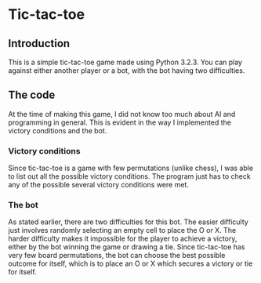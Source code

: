 # Tic-tac-toe

## Introduction
This is a simple tic-tac-toe game made using Python 3.2.3. You can play against either another player or a bot, with the bot having two difficulties.

## The code
At the time of making this game, I did not know too much about AI and programming in general. This is evident in the way I implemented the victory conditions and the bot.

### Victory conditions
Since tic-tac-toe is a game with few permutations (unlike chess), I was able to list out all the possible victory conditions. The program just has to check any of the possible several victory conditions were met.

### The bot
As stated earlier, there are two difficulties for this bot. The easier difficulty just involves randomly selecting an empty cell to place the O or X. The harder difficulty makes it impossible for the player to achieve a victory, either by the bot winning the game or drawing a tie. Since tic-tac-toe has very few board permutations, the bot can choose the best possible outcome for itself, which is to place an O or X which secures a victory or tie for itself.